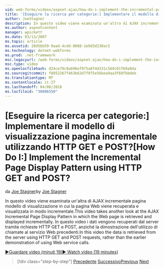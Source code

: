 ```yaml
---
uid: web-forms/videos/aspnet-ajax/how-do-i-implement-the-incremental-page-display-pattern-using-http-get-and-post
title: '[Eseguire la ricerca per categorie:] Implementare il modello di visualizzazione pagina incrementale utilizzando HTTP GET e POST? | Microsoft Docs'
author: JoeStagner
description: In questo video viene esaminata un'altra di AJAX incrementale pagina modello di visualizzazione in cui la pagina Web viene recuperata e visualizzata in modo incrementale. In questo video di...
ms.author: aspnetcontent
manager: wpickett
ms.date: 03/13/2007
ms.topic: article
ms.assetid: 28d5bb59-9aad-4cdd-8088-1e9d3d230ac5
ms.technology: dotnet-webforms
ms.prod: .net-framework
msc.legacyurl: /web-forms/videos/aspnet-ajax/how-do-i-implement-the-incremental-page-display-pattern-using-http-get-and-post
msc.type: video
ms.openlocfilehash: d24ce70c8a696ef975a8f44331c569c01f69a9da
ms.sourcegitcommit: f8852267f463b62d7f975e56bea9aa3f68fbbdeb
ms.translationtype: MT
ms.contentlocale: it-IT
ms.lasthandoff: 04/06/2018
ms.locfileid: "30886550"
---
```

<a name="how-do-i-implement-the-incremental-page-display-pattern-using-http-get-and-post"></a><span data-ttu-id="6ed11-105">[Eseguire la ricerca per categorie:] Implementare il modello di visualizzazione pagina incrementale utilizzando HTTP GET e POST?</span><span class="sxs-lookup"><span data-stu-id="6ed11-105">[How Do I:] Implement the Incremental Page Display Pattern using HTTP GET and POST?</span></span>
====================
<span data-ttu-id="6ed11-106">da [Joe Stagner](https://github.com/JoeStagner)</span><span class="sxs-lookup"><span data-stu-id="6ed11-106">by [Joe Stagner](https://github.com/JoeStagner)</span></span>

<span data-ttu-id="6ed11-107">In questo video viene esaminata un'altra di AJAX incrementale pagina modello di visualizzazione in cui la pagina Web viene recuperata e visualizzata in modo incrementale.</span><span class="sxs-lookup"><span data-stu-id="6ed11-107">This video takes another look at the AJAX Incremental Page Display Pattern in which the Web page is retrieved and displayed incrementally.</span></span> <span data-ttu-id="6ed11-108">In questo video i dati vengono recuperati dal server tramite richieste HTTP GET e POST, anziché la dimostrazione dell'utilizzo di chiamate al servizio Web precedenti.</span><span class="sxs-lookup"><span data-stu-id="6ed11-108">In this video the data is retrieved from the server using HTTP GET and POST requests, rather than the earlier demonstration of using Web service calls.</span></span>

[<span data-ttu-id="6ed11-109">&#9654;Guardare video (minuti 19)</span><span class="sxs-lookup"><span data-stu-id="6ed11-109">&#9654; Watch video (19 minutes)</span></span>](https://channel9.msdn.com/Blogs/ASP-NET-Site-Videos/how-do-i-implement-the-incremental-page-display-pattern-using-http-get-and-post)

> [!div class="step-by-step"]
> <span data-ttu-id="6ed11-110">[Precedente](how-do-i-implement-the-ajax-incremental-page-display-pattern.md)
> [Successivo](how-do-i-use-the-aspnet-ajax-updateprogress-control.md)</span><span class="sxs-lookup"><span data-stu-id="6ed11-110">[Previous](how-do-i-implement-the-ajax-incremental-page-display-pattern.md)
[Next](how-do-i-use-the-aspnet-ajax-updateprogress-control.md)</span></span>
